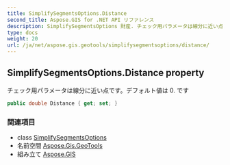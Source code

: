 ```yaml
---
title: SimplifySegmentsOptions.Distance
second_title: Aspose.GIS for .NET API リファレンス
description: SimplifySegmentsOptions 財産. チェック用パラメータは線分に近い点ですデフォルト値は 0. です
type: docs
weight: 20
url: /ja/net/aspose.gis.geotools/simplifysegmentsoptions/distance/
---
```

## SimplifySegmentsOptions.Distance property

チェック用パラメータは線分に近い点です。デフォルト値は 0. です

```csharp
public double Distance { get; set; }
```

### 関連項目

* class [SimplifySegmentsOptions](../)
* 名前空間 [Aspose.Gis.GeoTools](../../simplifysegmentsoptions/)
* 組み立て [Aspose.GIS](../../../)


